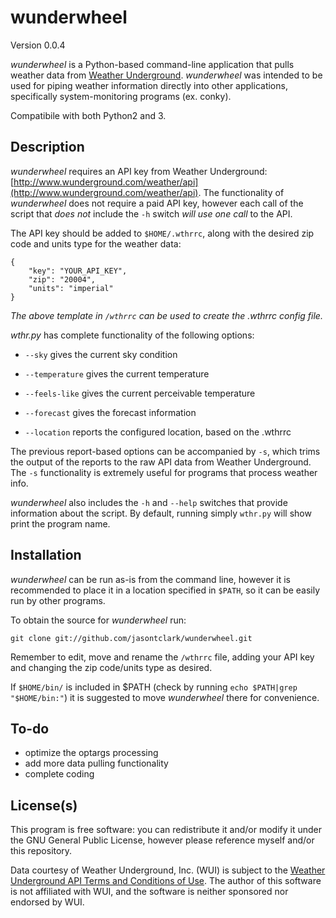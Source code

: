 wunderwheel
===========

Version 0.0.4

_wunderwheel_ is a Python-based command-line application that pulls weather data from [Weather Underground](http://www.wunderground.com).  _wunderwheel_ was intended to be used for piping weather information directly into other applications, specifically system-monitoring programs (ex. conky).

Compatibile with both Python2 and 3.

Description
-----------
_wunderwheel_ requires an API key from Weather Underground: [http://www.wunderground.com/weather/api](http://www.wunderground.com/weather/api). The functionality of _wunderwheel_ does not require a paid API key, however each call of the script that _does not_ include the `-h` switch _will use one call_ to the API. 

The API key should be added to `$HOME/.wthrrc`, along with the desired zip code and units type for the weather data:

	{
		"key": "YOUR_API_KEY",
		"zip": "20004",
		"units": "imperial"
	}
_The above template in `/wthrrc` can be used to create the .wthrrc config file._

_wthr.py_ has complete functionality of the following options:

* `--sky` gives the current sky condition

* `--temperature` gives the current temperature

* `--feels-like` gives the current perceivable temperature

* `--forecast` gives the forecast information

* `--location` reports the configured location, based on the .wthrrc

The previous report-based options can be accompanied by `-s`, which trims the output of the reports to the raw API data from Weather Underground. The `-s` functionality is extremely useful for programs that process weather info.

_wunderwheel_ also includes the `-h` and `--help` switches that provide information about the script. By default, running simply `wthr.py` will show print the program name.

Installation
------------
_wunderwheel_ can be run as-is from the command line, however it is recommended to place it in a location specified in `$PATH`, so it can be easily run by other programs.

To obtain the source for _wunderwheel_ run:

	git clone git://github.com/jasontclark/wunderwheel.git

Remember to edit, move and rename the `/wthrrc` file, adding your API key and changing the zip code/units type as desired.

If `$HOME/bin/` is included in $PATH (check by running `echo $PATH|grep "$HOME/bin:"`) it is suggested to move _wunderwheel_ there for convenience.

To-do
-----
- optimize the optargs processing
- add more data pulling functionality
- complete coding

License(s)
----------
This program is free software: you can redistribute it and/or modify it under the GNU General Public License, however please reference myself and/or this repository. 

Data courtesy of Weather Underground, Inc. (WUI) is subject to the [Weather Underground API Terms and Conditions of Use](http://www.wunderground.com/weather/api/d/terms.html).  The author of this software is not affiliated with WUI, and the software is neither sponsored nor endorsed by WUI.
